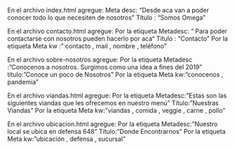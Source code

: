 En el archivo index.html agregue:
Meta desc: “Desde aca van a poder conocer todo lo que necesiten de nosotros”
Título : “Somos Omega” 

En el archivo contacto.html agregue:
Por la etiqueta Metadesc: “ Para poder contactarse con nosotros pueden hacerlo por aca“
Título : “Contacto”
Por la etiqueta Meta kw :” contacto , mail , nombre , teléfono”

En el archivo sobre-nosotros agregue:
Por la etiqueta Metadesc :”Conocenos a nosotros. Surgimos como una idea a fines del 2019”
título:”Conoce un poco de Nosotros”
Por la etiqueta Meta kw:”conocenos , pandemia”

En el archivo viandas.html agregue:
Por la etiqueta Metadesc:”Estas son las siguientes viandas que les ofrecemos en nuestro menú”
Título:”Nuestras Viandas”
Por la etiqueta Meta kw:”viandas , comida , veggie , carne , pollo”

En el archivo ubicacion.html agregue:
Por la etiqueta Metadesc:”Nuestro local se ubica en defensa 648”
Título:”Donde Encontrarnos”
Por la etiqueta Meta kw:”ubicación , defensa , sucursal”
